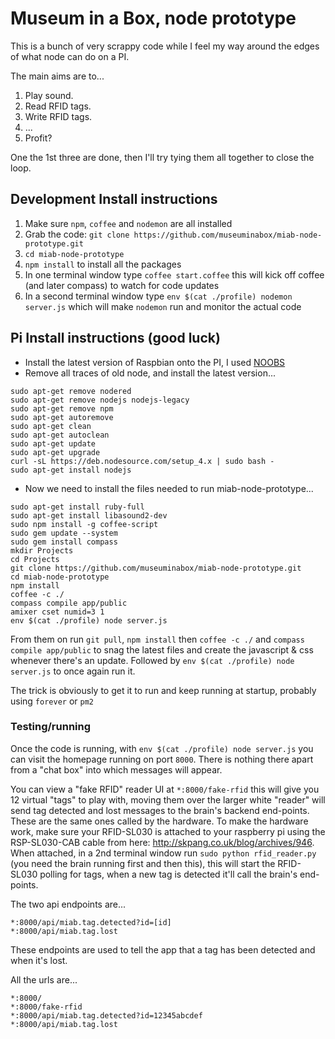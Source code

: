 # Museum in a Box, node prototype

This is a bunch of very scrappy code while I feel my way around the edges of what node can do on a PI.

The main aims are to...

1. Play sound.
2. Read RFID tags.
3. Write RFID tags.
4. ...
5. Profit?

One the 1st three are done, then I'll try tying them all together to close the loop.

## Development Install instructions

1. Make sure `npm`, `coffee` and `nodemon` are all installed
1. Grab the code: `git clone https://github.com/museuminabox/miab-node-prototype.git`
1. `cd miab-node-prototype`
1. `npm install` to install all the packages
1. In one terminal window type `coffee start.coffee` this will kick off coffee (and later compass) to watch for code updates
1. In a second terminal window type `env $(cat ./profile) nodemon server.js` which will make `nodemon` run and monitor the actual code

## Pi Install instructions (good luck)

- Install the latest version of Raspbian onto the PI, I used [NOOBS](https://www.raspberrypi.org/downloads/noobs/)
- Remove all traces of old node, and install the latest version...
```Shell
sudo apt-get remove nodered
sudo apt-get remove nodejs nodejs-legacy
sudo apt-get remove npm
sudo apt-get autoremove
sudo apt-get clean
sudo apt-get autoclean
sudo apt-get update
sudo apt-get upgrade
curl -sL https://deb.nodesource.com/setup_4.x | sudo bash -
sudo apt-get install nodejs
```
- Now we need to install the files needed to run miab-node-prototype...
```Shell
sudo apt-get install ruby-full
sudo apt-get install libasound2-dev
sudo npm install -g coffee-script
sudo gem update --system
sudo gem install compass
mkdir Projects
cd Projects
git clone https://github.com/museuminabox/miab-node-prototype.git
cd miab-node-prototype
npm install
coffee -c ./
compass compile app/public
amixer cset numid=3 1
env $(cat ./profile) node server.js
```

From them on run `git pull`, `npm install` then `coffee -c ./` and `compass compile app/public` to snag the latest files and create the javascript & css whenever there's an update. Followed by `env $(cat ./profile) node server.js` to once again run it.

The trick is obviously to get it to run and keep running at startup, probably using `forever` or `pm2`

### Testing/running

Once the code is running, with `env $(cat ./profile) node server.js` you can visit the homepage running on port `8000`. There is nothing there apart from a "chat box" into which messages will appear.

You can view a "fake RFID" reader UI at `*:8000/fake-rfid` this will give you 12 virtual "tags" to play with, moving them over the larger white "reader" will send tag detected and lost messages to the brain's backend end-points. These are the same ones called by the hardware. To make the hardware work, make sure your RFID-SL030 is attached to your raspberry pi using the RSP-SL030-CAB cable from here: http://skpang.co.uk/blog/archives/946. When attached, in a 2nd terminal window run `sudo python rfid_reader.py` (you need the brain running first and then this), this will start the RFID-SL030 polling for tags, when a new tag is detected it'll call the brain's end-points.

The two api endpoints are...

```
*:8000/api/miab.tag.detected?id=[id]
*:8000/api/miab.tag.lost
```

These endpoints are used to tell the app that a tag has been detected and when it's lost.

All the urls are...

```
*:8000/
*:8000/fake-rfid
*:8000/api/miab.tag.detected?id=12345abcdef
*:8000/api/miab.tag.lost
```

